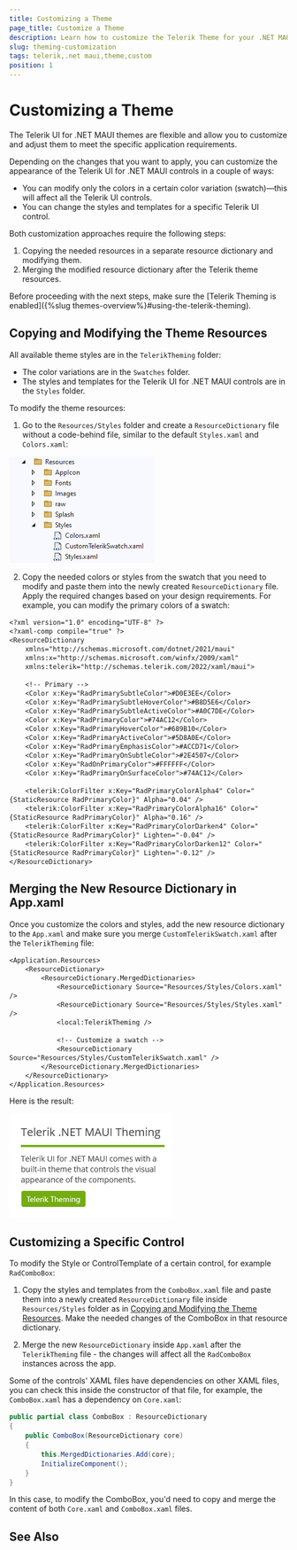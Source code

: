 ```yaml
---
title: Customizing a Theme
page_title: Customize a Theme
description: Learn how to customize the Telerik Theme for your .NET MAUI application and alter the default appearance of the UI for .NET MAUI components.
slug: theming-customization
tags: telerik,.net maui,theme,custom
position: 1
---
```


# Customizing a Theme

The Telerik UI for .NET MAUI themes are flexible and allow you to customize and adjust them to meet the specific application requirements.

Depending on the changes that you want to apply, you can customize the appearance of the Telerik UI for .NET MAUI controls in a couple of ways:
* You can modify only the colors in a certain color variation (swatch)&mdash;this will affect all the Telerik UI controls.
* You can change the styles and templates for a specific Telerik UI control.

Both customization approaches require the following steps:

1. Copying the needed resources in a separate resource dictionary and modifying them.
2. Merging the modified resource dictionary after the Telerik theme resources.

Before proceeding with the next steps, make sure the [Telerik Theming is enabled]({%slug themes-overview%}#using-the-telerik-theming).

## Copying and Modifying the Theme Resources

All available theme styles are in the `TelerikTheming` folder:
* The color variations are in the `Swatches` folder.
* The styles and templates for the Telerik UI for .NET MAUI controls are in the `Styles` folder.

To modify the theme resources:

1. Go to the `Resources/Styles` folder and create a `ResourceDictionary` file without a code-behind file, similar to the default `Styles.xaml` and `Colors.xaml`:

![Telerik .NET MAUI Theming Custom Colors](images/theming-custom-swatch.png)

2. Copy the needed colors or styles from the swatch that you need to modify and paste them into the newly created `ResourceDictionary` file. Apply the required changes based on your design requirements. For example, you can modify the primary colors of a swatch:

```XAML
<?xml version="1.0" encoding="UTF-8" ?>
<?xaml-comp compile="true" ?>
<ResourceDictionary 
    xmlns="http://schemas.microsoft.com/dotnet/2021/maui"
    xmlns:x="http://schemas.microsoft.com/winfx/2009/xaml"
    xmlns:telerik="http://schemas.telerik.com/2022/xaml/maui">

    <!-- Primary -->
    <Color x:Key="RadPrimarySubtleColor">#D0E3EE</Color>
    <Color x:Key="RadPrimarySubtleHoverColor">#B8D5E6</Color>
    <Color x:Key="RadPrimarySubtleActiveColor">#A0C7DE</Color>
    <Color x:Key="RadPrimaryColor">#74AC12</Color>
    <Color x:Key="RadPrimaryHoverColor">#689B10</Color>
    <Color x:Key="RadPrimaryActiveColor">#5D8A0E</Color>
    <Color x:Key="RadPrimaryEmphasisColor">#ACCD71</Color>
    <Color x:Key="RadPrimaryOnSubtleColor">#2E4507</Color>
    <Color x:Key="RadOnPrimaryColor">#FFFFFF</Color>
    <Color x:Key="RadPrimaryOnSurfaceColor">#74AC12</Color>

    <telerik:ColorFilter x:Key="RadPrimaryColorAlpha4" Color="{StaticResource RadPrimaryColor}" Alpha="0.04" />
    <telerik:ColorFilter x:Key="RadPrimaryColorAlpha16" Color="{StaticResource RadPrimaryColor}" Alpha="0.16" />
    <telerik:ColorFilter x:Key="RadPrimaryColorDarken4" Color="{StaticResource RadPrimaryColor}" Lighten="-0.04" />
    <telerik:ColorFilter x:Key="RadPrimaryColorDarken12" Color="{StaticResource RadPrimaryColor}" Lighten="-0.12" />
</ResourceDictionary>
```

## Merging the New Resource Dictionary in App.xaml

Once you customize the colors and styles, add the new resource dictionary to the `App.xaml` and make sure you merge `CustomTelerikSwatch.xaml` аfter the `TelerikTheming` file:

```XAML
<Application.Resources>
    <ResourceDictionary>
        <ResourceDictionary.MergedDictionaries>
            <ResourceDictionary Source="Resources/Styles/Colors.xaml" />
            <ResourceDictionary Source="Resources/Styles/Styles.xaml" />
            <local:TelerikTheming />

            <!-- Customize a swatch -->
            <ResourceDictionary Source="Resources/Styles/CustomTelerikSwatch.xaml" />
        </ResourceDictionary.MergedDictionaries>
    </ResourceDictionary>
</Application.Resources>
```

Here is the result:

![Telerik .NET MAUI Theming Custom Colors](images/telerik-theming-customized.png)

## Customizing a Specific Control

To modify the Style or ControlTemplate of a certain control, for example `RadComboBox`:

1. Copy the styles and templates from the `ComboBox.xaml` file and paste them into a newly created `ResourceDictionary` file inside `Resources/Styles` folder as in [Copying and Modifying the Theme Resources](#copying-and-modifying-the-theme-resources). Make the needed changes of the ComboBox in that resource dictionary.

1. Merge the new `ResourceDictionary` inside `App.xaml` after the `TelerikTheming` file - the changes will affect all the `RadComboBox` instances across the app.

Some of the controls' XAML files have dependencies on other XAML files, you can check this inside the constructor of that file, for example, the `ComboBox.xaml` has a dependency on `Core.xaml`:

```C#
public partial class ComboBox : ResourceDictionary
{
	public ComboBox(ResourceDictionary core)
	{
		this.MergedDictionaries.Add(core);
		InitializeComponent();
	}
}
```

In this case, to modify the ComboBox, you'd need to copy and merge the content of both `Core.xaml` and `ComboBox.xaml` files.

## See Also


